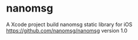 # nanomsg
A Xcode project build nanomsg static library for iOS
https://github.com/nanomsg/nanomsg version 1.0

